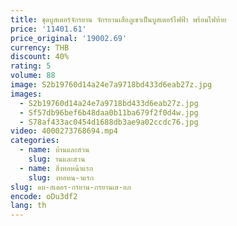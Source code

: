 ```yaml
---
title: ชุดบูสเตอร์จักรยาน จักรยานเสือภูเขาเป็นบูสเตอร์ไฟฟ้า พร้อมไฟท้าย
price: '11401.61'
price_original: '19002.69'
currency: THB
discount: 40%
rating: 5
volume: 88
image: S2b19760d14a24e7a9718bd433d6eab27z.jpg
images:
  - S2b19760d14a24e7a9718bd433d6eab27z.jpg
  - Sf57db96bef6b48daa0b11ba679f2f0d4w.jpg
  - S78af433ac0454d1688db3ae9a02ccdc76.jpg
video: 4000273768694.mp4
categories:
  - name: บ้านและสวน
    slug: านและสวน
  - name: สิ่งทอหน้าแรก
    slug: งทอหน-าแรก
slug: ดบ-สเตอร-กรยาน-กรยานเส-อภ
encode: oDu3df2
lang: th
---
```

  